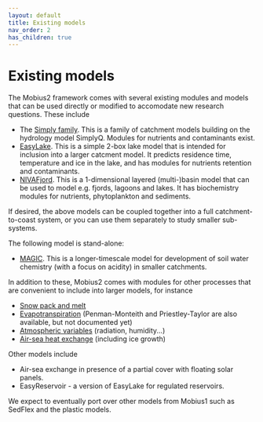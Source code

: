```yaml
---
layout: default
title: Existing models
nav_order: 2
has_children: true
---
```


# Existing models

The Mobius2 framework comes with several existing modules and models that can be used directly or modified to accomodate new research questions. These include

- The [Simply family](simply.html). This is a family of catchment models building on the hydrology model SimplyQ. Modules for nutrients and contaminants exist.
- [EasyLake](easylake.html). This is a simple 2-box lake model that is intended for inclusion into a larger catcment model. It predicts residence time, temperature and ice in the lake, and has modules for nutrients retention and contaminants.
- [NIVAFjord](nivafjord.html). This is a 1-dimensional layered (multi-)basin model that can be used to model e.g. fjords, lagoons and lakes. It has biochemistry modules for nutrients, phytoplankton and sediments.

If desired, the above models can be coupled together into a full catchment-to-coast system, or you can use them separately to study smaller sub-systems.

The following model is stand-alone:
- [MAGIC](magic.html). This is a longer-timescale model for development of soil water chemistry (with a focus on acidity) in smaller catchments.

In addition to these, Mobius2 comes with modules for other processes that are convenient to include into larger models, for instance
- [Snow pack and melt](autogen/auxiliary.html#hbvsnow)
- [Evapotranspiration](autogen/auxiliary.html#degree-day-pet) (Penman-Monteith and Priestley-Taylor are also available, but not documented yet)
- [Atmospheric variables](autogen/auxiliary.html#atmospheric) (radiation, humidity...)
- [Air-sea heat exchange](autogen/auxiliary.html#airsea-lake) (including ice growth)

Other models include
- Air-sea exchange in presence of a partial cover with floating solar panels.
- EasyReservoir - a version of EasyLake for regulated reservoirs.

We expect to eventually port over other models from Mobius1 such as SedFlex and the plastic models.